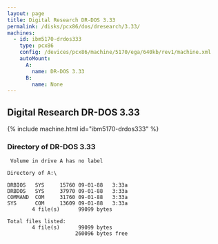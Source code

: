 ```yaml
---
layout: page
title: Digital Research DR-DOS 3.33
permalink: /disks/pcx86/dos/dresearch/3.33/
machines:
  - id: ibm5170-drdos333
    type: pcx86
    config: /devices/pcx86/machine/5170/ega/640kb/rev1/machine.xml
    autoMount:
      A:
        name: DR-DOS 3.33
      B:
        name: None
---
```


Digital Research DR-DOS 3.33
----------------------------

{% include machine.html id="ibm5170-drdos333" %}

### Directory of DR-DOS 3.33

	 Volume in drive A has no label

	Directory of A:\

	DRBIOS   SYS     15760 09-01-88   3:33a
	DRBDOS   SYS     37970 09-01-88   3:33a
	COMMAND  COM     31760 09-01-88   3:33a
	SYS      COM     13609 09-01-88   3:33a
	        4 file(s)      99099 bytes

	Total files listed:
	        4 file(s)      99099 bytes
	                      260096 bytes free
